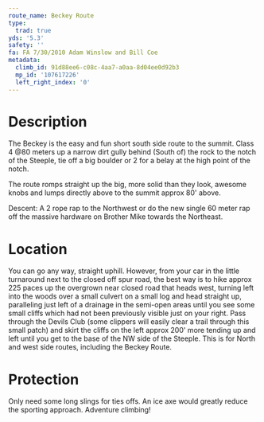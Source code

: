 ```yaml
---
route_name: Beckey Route
type:
  trad: true
yds: '5.3'
safety: ''
fa: FA 7/30/2010 Adam Winslow and Bill Coe
metadata:
  climb_id: 91d88ee6-c08c-4aa7-a0aa-8d04ee0d92b3
  mp_id: '107617226'
  left_right_index: '0'
---
```

# Description
The Beckey is the easy and fun short south side route to the summit. Class 4 @80 meters up a narrow dirt gully behind (South of) the rock to the notch of the Steeple, tie off a big boulder or 2 for a belay at the high point of the notch.

The route romps straight up the big, more solid than they look, awesome knobs and lumps directly above to the summit approx 80' above.

Descent: A 2 rope rap to the Northwest or do the new single 60 meter rap off the massive hardware on Brother Mike towards the Northeast.

# Location
You can go any way, straight uphill. However, from your car in the little turnaround next to the closed off spur road, the best way is to hike approx 225 paces up the overgrown near closed road that heads west, turning left into the woods over a small culvert on a small log and head straight up, paralleling just left of a drainage in the semi-open areas until you see some small cliffs which had not been previously visible just on your right. Pass through the Devils Club (some clippers will easily clear a trail through this small patch) and skirt the cliffs on the left approx 200' more tending up and left until you get to the base of the NW side of the Steeple. This is for North and west side routes, including the Beckey Route.

# Protection
Only need some long slings for ties offs. An ice axe would greatly reduce the sporting approach. Adventure climbing!
